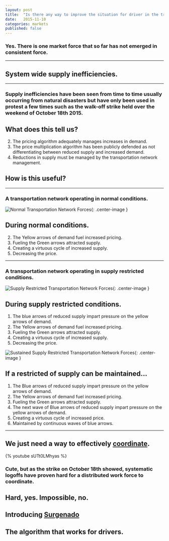 ```yaml
---
layout: post
title:  "Is there any way to improve the situation for driver in the transportation network ?"
date:   2015-11-10
categories: markets
published: false
---
```

### Yes. There is one market force that so far has not emerged in consistent force.

***

## System wide supply inefficiencies.

***

### Supply inefficiencies have been seen from time to time usually occurring from natural disasters but have only been used in protest a few times such as the walk-off strike held over the weekend of October 18th 2015.

## What does this tell us?

2. The pricing algorithm adequately manages increases in demand.
1. The price multiplication algorithm has been publicly defended as not differentiating between reduced supply and increased demand.
3. Reductions in supply must be managed by the transportation network management.

## How is this useful?

***

### A transportation network operating in normal conditions.

![Normal Transportation Network Forces](/blog/img/TNCmarketmodel.png){: .center-image }


## During normal conditions.
2. The Yellow arrows of demand fuel increased pricing.
3. Fueling the Green arrows attracted supply.
2. Creating a virtuous cycle of increased supply.
3. Decreasing the price.

***

### A transportation network operating in supply restricted conditions.

![Supply Restricted Transportation Network Forces](/blog/img/TNCmarketmodel-supply-restricted.png){: .center-image }

## During supply restricted conditions.
1. The blue arrows of reduced supply impart pressure on the yellow arrows of demand.
2. The Yellow arrows of demand fuel increased pricing.
3. Fueling the Green arrows attracted supply.
2. Creating a virtuous cycle of increased supply.
3. Decreasing the price.

![Sustained Supply Restricted Transportation Network Forces](/blog/img/surgenado1.png){: .center-image }

## If a restricted of supply can be maintained...
1. The Blue arrows of reduced supply impart pressure on the yellow arrows of demand.
2. The Yellow arrows of demand fuel increased pricing.
3. Fueling the Green arrows attracted supply.
1. The next wave of Blue arrows of reduced supply impart pressure on the yellow arrows of demand.
2. Creating a virtuous cycle of increased price.
2. Maintained by continuous waves of blue arrows.

***

## We just need a way to effectively [coordinate](coordinating-action.html).

{% youtube sUTt0LMhyas %}

### Cute, but as the strike on October 18th showed, systematic logoffs have proven hard for a distributed work force to coordinate.

## Hard, yes. Impossible, no.

## Introducing [Surgenado](http://www.surgenado.com)

## The algorithm that works for drivers.
